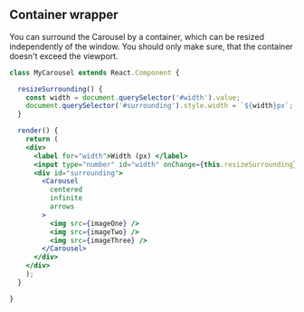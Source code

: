 ## Container wrapper
You can surround the Carousel by a container, which can be resized
independently of the window. You should only make sure,
that the container doesn't exceed the viewport.
```jsx render
class MyCarousel extends React.Component {

  resizeSurrounding() {
    const width = document.querySelector('#width').value;
    document.querySelector('#surrounding').style.width = `${width}px`;
  }

  render() {
    return (
    <div>
      <label for="width">Width (px) </label>
      <input type="number" id="width" onChange={this.resizeSurrounding}/>
      <div id="surrounding">
        <Carousel
          centered
          infinite
          arrows
        >
          <img src={imageOne} />
          <img src={imageTwo} />
          <img src={imageThree} />
        </Carousel>
      </div>
    </div>
    );
  }

}
```
